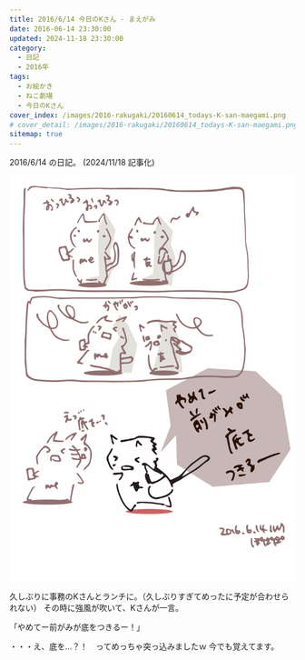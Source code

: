 ```yaml
---
title: 2016/6/14 今日のKさん - まえがみ
date: 2016-06-14 23:30:00
updated: 2024-11-18 23:30:00
category:
  - 日記
  - 2016年
tags:
  - お絵かき
  - ねこ劇場
  - 今日のKさん
cover_index: /images/2016-rakugaki/20160614_todays-K-san-maegami.png
# cover_detail: /images/2016-rakugaki/20160614_todays-K-san-maegami.png
sitemap: true
---
```


2016/6/14 の日記。 (2024/11/18 記事化)

![](/images/2016-rakugaki/20160614_todays-K-san-maegami.png)


久しぶりに事務のKさんとランチに。（久しぶりすぎてめったに予定が合わせられない）
その時に強風が吹いて、Kさんが一言。

「やめてー前がみが底をつきるー！」

・・・え、底を…？！　ってめっちゃ突っ込みましたｗ
今でも覚えてます。


